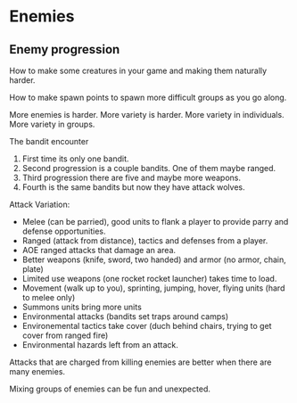 # Enemies

## Enemy progression

How to make some creatures in your game and making them naturally harder.

How to make spawn points to spawn more difficult groups as you go along.

More enemies is harder.
More variety is harder. 
    More variety in individuals.
    More variety in groups.

The bandit encounter

1. First time its only one bandit.
2. Second progression is a couple bandits. One of them maybe ranged.
3. Third progression there are five and maybe more weapons.
4. Fourth is the same bandits but now they have attack wolves.

Attack Variation:
- Melee (can be parried), good units to flank a player to provide parry and defense opportunities.
- Ranged (attack from distance), tactics and defenses from a player.
- AOE ranged attacks that damage an area.
- Better weapons (knife, sword, two handed) and armor (no armor, chain, plate)
- Limited use weapons (one rocket rocket launcher) takes time to load.
- Movement (walk up to you), sprinting, jumping, hover, flying units (hard to melee only)
- Summons units bring more units
- Environmental attacks (bandits set traps around camps)
- Environemental tactics take cover (duch behind chairs, trying to get cover from ranged fire)
- Environmental hazards left from an attack.

Attacks that are charged from killing enemies are better when there are many enemies.

Mixing groups of enemies can be fun and unexpected.